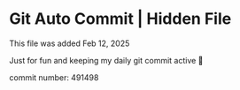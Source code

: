 # Git Auto Commit | Hidden File

This file was added Feb 12, 2025

Just for fun and keeping my daily git commit active 🤪

commit number: 491498
